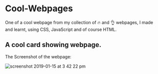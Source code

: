 # Cool-Webpages
One of a cool webpage from my collection of 🔥 and 👌 webpages, I made and learnt, using CSS, JavaScript and of course HTML.

## A cool card showing webpage.

The Screenshot of the webpage:

![screenshot 2019-01-15 at 3 42 22 pm](https://user-images.githubusercontent.com/41565823/51188571-83874f00-18de-11e9-97ca-ca90c77647e9.png)

